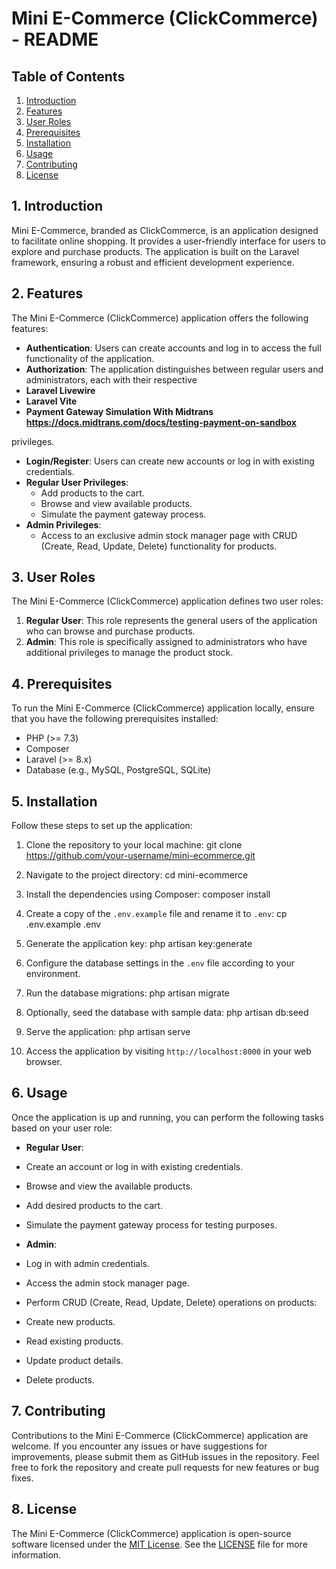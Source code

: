 # Mini E-Commerce (ClickCommerce) - README

## Table of Contents
1. [Introduction](#1-introduction)
2. [Features](#2-features)
3. [User Roles](#3-user-roles)
4. [Prerequisites](#4-prerequisites)
5. [Installation](#5-installation)
6. [Usage](#6-usage)
7. [Contributing](#7-contributing)
8. [License](#8-license)

## 1. Introduction
Mini E-Commerce, branded as ClickCommerce, is an application designed to facilitate online shopping. It provides a user-friendly interface for users to explore and purchase products. The application is built on the Laravel framework, ensuring a robust and efficient development experience.

## 2. Features
The Mini E-Commerce (ClickCommerce) application offers the following features:

- **Authentication**: Users can create accounts and log in to access the full functionality of the application.
- **Authorization**: The application distinguishes between regular users and administrators, each with their respective
- **Laravel Livewire**
- **Laravel Vite**
- **Payment Gateway Simulation With Midtrans https://docs.midtrans.com/docs/testing-payment-on-sandbox**
  
privileges.
- **Login/Register**: Users can create new accounts or log in with existing credentials.
- **Regular User Privileges**:
  - Add products to the cart.
  - Browse and view available products.
  - Simulate the payment gateway process.
- **Admin Privileges**:
  - Access to an exclusive admin stock manager page with CRUD (Create, Read, Update, Delete) functionality for products.

## 3. User Roles
The Mini E-Commerce (ClickCommerce) application defines two user roles:

1. **Regular User**: This role represents the general users of the application who can browse and purchase products.
2. **Admin**: This role is specifically assigned to administrators who have additional privileges to manage the product stock.

## 4. Prerequisites
To run the Mini E-Commerce (ClickCommerce) application locally, ensure that you have the following prerequisites installed:

- PHP (>= 7.3)
- Composer
- Laravel (>= 8.x)
- Database (e.g., MySQL, PostgreSQL, SQLite)

## 5. Installation
Follow these steps to set up the application:

1. Clone the repository to your local machine:
git clone https://github.com/your-username/mini-ecommerce.git


2. Navigate to the project directory:
cd mini-ecommerce


3. Install the dependencies using Composer:
composer install


4. Create a copy of the `.env.example` file and rename it to `.env`:
cp .env.example .env


5. Generate the application key:
php artisan key:generate


6. Configure the database settings in the `.env` file according to your environment.

7. Run the database migrations:
php artisan migrate


8. Optionally, seed the database with sample data:
php artisan db:seed


9. Serve the application:
php artisan serve


10. Access the application by visiting `http://localhost:8000` in your web browser.

## 6. Usage
Once the application is up and running, you can perform the following tasks based on your user role:

- **Regular User**:
- Create an account or log in with existing credentials.
- Browse and view the available products.
- Add desired products to the cart.
- Simulate the payment gateway process for testing purposes.

- **Admin**:
- Log in with admin credentials.
- Access the admin stock manager page.
- Perform CRUD (Create, Read, Update, Delete) operations on products:
 - Create new products.
 - Read existing products.
 - Update product details.
 - Delete products.

## 7. Contributing
Contributions to the Mini E-Commerce (ClickCommerce) application are welcome. If you encounter any issues or have suggestions for improvements, please submit them as GitHub issues in the repository. Feel free to fork the repository and create pull requests for new features or bug fixes.

## 8. License
The Mini E-Commerce (ClickCommerce) application is open-source software licensed under the [MIT License](https://opensource.org/licenses/MIT). See the [LICENSE](LICENSE) file for more information.
